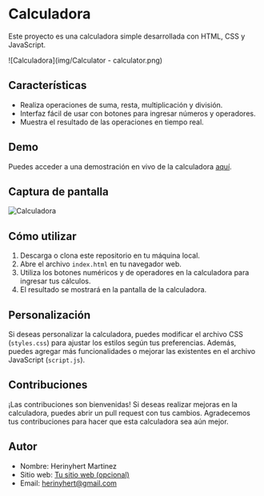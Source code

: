 # Calculadora

Este proyecto es una calculadora simple desarrollada con HTML, CSS y JavaScript.

![Calculadora](img/Calculator - calculator.png)


## Características

- Realiza operaciones de suma, resta, multiplicación y división.
- Interfaz fácil de usar con botones para ingresar números y operadores.
- Muestra el resultado de las operaciones en tiempo real.

## Demo

Puedes acceder a una demostración en vivo de la calculadora [aquí](https://example.com).

## Captura de pantalla

![Calculadora](screenshot.png)

## Cómo utilizar

1. Descarga o clona este repositorio en tu máquina local.
2. Abre el archivo `index.html` en tu navegador web.
3. Utiliza los botones numéricos y de operadores en la calculadora para ingresar tus cálculos.
4. El resultado se mostrará en la pantalla de la calculadora.

## Personalización

Si deseas personalizar la calculadora, puedes modificar el archivo CSS (`styles.css`) para ajustar los estilos según tus preferencias. Además, puedes agregar más funcionalidades o mejorar las existentes en el archivo JavaScript (`script.js`).

## Contribuciones

¡Las contribuciones son bienvenidas! Si deseas realizar mejoras en la calculadora, puedes abrir un pull request con tus cambios. Agradecemos tus contribuciones para hacer que esta calculadora sea aún mejor.

## Autor

- Nombre: Herinyhert Martinez
- Sitio web: [Tu sitio web (opcional)](https://www.linkedin.com/in/herinyhert-martinez-7b5183126/)
- Email: herinyhert@gmail.com

